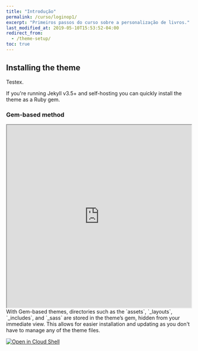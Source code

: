 ```yaml
---
title: "Introdução"
permalink: /curso/loginop1/
excerpt: "Primeiros passos do curso sobre a personalização de livros."
last_modified_at: 2019-05-10T15:53:52-04:00
redirect_from:
  - /theme-setup/
toc: true
---
```


## Installing the theme

Testex.

<div class="g-signin2" data-onsuccess="onSignIn" data-theme="dark"></div>
<script>
var logado = false;
      //use https://developers.google.com/identity/sign-in/web/sign-in para gerar token usado no cabeçalho desta página
      function onSignIn(googleUser) {
        // Useful data for your client-side scripts:
        logado = true;
        var profile = googleUser.getBasicProfile();
        console.log("ID: " + profile.getId()); // Don't send this directly to your server!
        console.log('Full Name: ' + profile.getName());
        console.log('Given Name: ' + profile.getGivenName());
        console.log('Family Name: ' + profile.getFamilyName());
        console.log("Image URL: " + profile.getImageUrl());
        console.log("Email: " + profile.getEmail());

        // The ID token you need to pass to your backend:
        var id_token = googleUser.getAuthResponse().id_token;
        console.log("ID Token: " + id_token);
      }
</script>

If you're running Jekyll v3.5+ and self-hosting you can quickly install the theme as a Ruby gem.

### Gem-based method
<iframe width="100%" height="500" src="https://docs.google.com/spreadsheets/d/1rMwJ0XNv9_VOh-Zd61HMlq9_lq5lPQjJzPziGfAtNMU/edit#gid=0">

</iframe>
With Gem-based themes, directories such as the `assets`, `_layouts`, `_includes`, and `_sass` are stored in the theme’s gem, hidden from your immediate view. This allows for easier installation and updating as you don't have to manage any of the theme files. 

[![Open in Cloud Shell](//gstatic.com/cloudssh/images/open-btn.svg)](https://console.cloud.google.com/cloudshell/editor?cloudshell_git_repo=http://path-to-repo/sample.git)